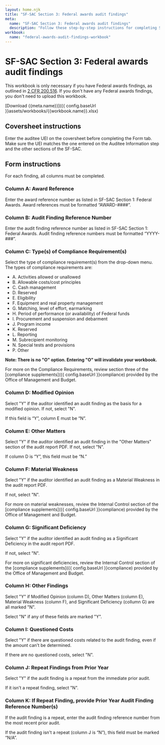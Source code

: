 ```yaml
---
layout: home.njk
title: "SF-SAC Section 3: Federal awards audit findings"
meta:
  name: "SF-SAC Section 3: Federal awards audit findings"
  description: "Follow these step-by-step instructions for completing SF-SAC Section 3: Federal awards audit findings."
workbook:
  name: "federal-awards-audit-findings-workbook"
---
```


# SF-SAC Section 3: Federal awards audit findings

This workbook is only necessary if you have Federal awards findings, as outlined in [2 CFR 200.516](https://www.ecfr.gov/current/title-2/section-200.516). If you don't have any Federal awards findings, you don't need to upload this workbook.

[Download {{meta.name}}]({{ config.baseUrl }}assets/workbooks/{{workbook.name}}.xlsx)

## Coversheet instructions

Enter the auditee UEI on the coversheet before completing the Form tab. Make sure the UEI matches the one entered on the Auditee Information step and the other sections of the SF-SAC.

## Form instructions

For each finding, all columns must be completed.
### Column A: Award Reference

Enter the award reference number as listed in SF-SAC Section 1: Federal Awards. Award references must be formatted “AWARD-####”.

### Column B: Audit Finding Reference Number

Enter the audit finding reference number as listed in SF-SAC Section 1: Federal Awards. Audit finding reference numbers must be formatted “YYYY-###”.

### Column C: Type(s) of Compliance Requirement(s)

Select the type of compliance requirement(s) from the drop-down menu. The types of compliance requirements are:

- A. Activities allowed or unallowed
- B. Allowable costs/cost principles
- C. Cash management
- D. Reserved
- E. Eligibility
- F. Equipment and real property management
- G. Matching, level of effort, earmarking
- H. Period of performance (or availability) of Federal funds
- I. Procurement and suspension and debarment
- J. Program income
- K. Reserved
- L. Reporting
- M. Subrecipient monitoring
- N. Special tests and provisions
- P. Other

**Note: There is no "O" option. Entering "O" will invalidate your workbook.**

For more on the Compliance Requirements, review section three of the [compliance supplements]({{ config.baseUrl }}compliance) provided by the Office of Management and Budget.

### Column D: Modified Opinion

Select "Y" if the auditor identified an audit finding as the basis for a modified opinion. If not, select "N".

If this field is “Y”, column E must be “N”.

### Column E: Other Matters

Select "Y" if the auditor identified an audit finding in the "Other Matters" section of the audit report PDF. If not, select "N".

If column D is “Y”, this field must be “N.”

### Column F: Material Weakness

Select "Y" if the auditor identified an audit finding as a Material Weakness in the audit report PDF. 

If not, select "N".

For more on material weaknesses, review the Internal Control section of the [compliance supplements]({{ config.baseUrl }}compliance) provided by the Office of Management and Budget.

### Column G: Significant Deficiency

Select "Y" if the auditor identified an audit finding as a Significant Deficiency in the audit report PDF. 

If not, select "N".

For more on significant deficiencies, review the Internal Control section of the [compliance supplements]({{ config.baseUrl }}compliance) provided by the Office of Management and Budget.

### Column H: Other Findings

Select "Y" if Modified Opinion (column D), Other Matters (column E), Material Weakness (column F), and Significant Deficiency (collumn G) are all marked "N". 

Select "N" if any of these fields are marked "Y".

### Column I: Questioned Costs

Select "Y" if there are questioned costs related to the audit finding, even if the amount can't be determined. 

If there are no questioned costs, select "N".

### Column J: Repeat Findings from Prior Year

Select "Y" if the audit finding is a repeat from the immediate prior audit. 

If it isn't a repeat finding, select "N".

### Column K: If Repeat Finding, provide Prior Year Audit Finding Reference Number(s)

If the audit finding is a repeat, enter the audit finding reference number from the most recent prior audit.

If the audit finding isn't a repeat (column J is “N”), this field must be marked “N/A”.
